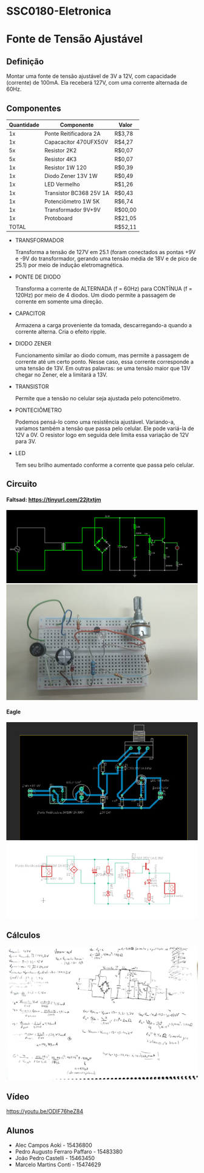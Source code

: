 # SSC0180-Eletronica
# Fonte de Tensão Ajustável
## Definição
Montar uma fonte de tensão ajustável de 3V a 12V, com capacidade (corrente) de 100mA.
Ela receberá 127V, com uma corrente alternada de 60Hz.
## Componentes
| Quantidade      | Componente              | Valor   |
| --------------- | ----------------------- | ------- |
| 1x              | Ponte Reitificadora 2A  | R$3,78  |
| 1x              | Capacacitor 470UFX50V   | R$4,27  |
| 5x              | Resistor 2K2            | R$0,07  |
| 5x              | Resistor 4K3            | R$0,07  |
| 1x              | Resistor 1W 120         | R$0,39  |
| 1x              | Diodo Zener 13V 1W      | R$0,49  |
| 1x              | LED Vermelho            | R$1,26  |
| 1x              | Transistor BC368 25V 1A | R$0,43  |
| 1x              | Potenciômetro 1W 5K     | R$6,74  |
| 1x              | Transformador 9V+9V     | R$00,00 |
| 1x              | Protoboard              | R$21,05 |
| TOTAL           |                         | R$52,11 |

- TRANSFORMADOR

   Transforma a tensão de 127V em 25.1 (foram conectados as pontas +9V e -9V do transformador, gerando uma tensão média de 18V e de pico de 25.1) por meio de indução eletromagnética.

- PONTE DE DIODO

   Transforma a corrente de ALTERNADA (f = 60Hz) para CONTÍNUA (f = 120Hz) por meio de 4 diodos.
   Um diodo permite a passagem de corrente em somente uma direção.

- CAPACITOR

   Armazena a carga proveniente da tomada, descarregando-a quando a corrente alterna. Cria o efeito ripple.

- DIODO ZENER

   Funcionamento similar ao diodo comum, mas permite a passagem de corrente até um certo ponto. Nesse caso, essa corrente corresponde a uma tensão de 13V.
   Em outras palavras: se uma tensão maior que 13V chegar no Zener, ele a limitará a 13V.

- TRANSISTOR

    Permite que a tensão no celular seja ajustada pelo potenciômetro.

- PONTECIÔMETRO

    Podemos pensá-lo como uma resistência ajustável. Variando-a, variamos também a tensão que passa pelo celular. Ele pode variá-la de 12V a 0V. O resistor logo em seguida dele limita essa variação de 12V para 3V.

- LED

    Tem seu brilho aumentado conforme a corrente que passa pelo celular.


## Circuito
#### Faltsad: https://tinyurl.com/22jtxtjm
![alt text](./Projeto_Fonte/circuito_falstad.png "Foto do Circuito no Falstad")
![alt text](./Projeto_Fonte/Protoboard_2.png "Foto do Circuito na Protoboard")

#### Eagle
![alt text](./Projeto_Fonte/eagle_1.jpeg "PCB no Eagle")
![alt text](./Projeto_Fonte/eagle_3(esquematico).jpeg "Esquemático no Eagle")

## Cálculos
![alt text](./Projeto_Fonte/calculos.jpeg "Cálculo dos Componentes")


## Vídeo
https://youtu.be/ODlF76heZ84

## Alunos
- Alec Campos Aoki - 15436800
- Pedro Augusto Ferraro Paffaro - 15483380
- João Pedro Castelli - 15463450
- Marcelo Martins Conti - 15474629